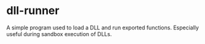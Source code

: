 # dll-runner
A simple program used to load a DLL and run exported functions. Especially useful during sandbox execution of DLLs.
